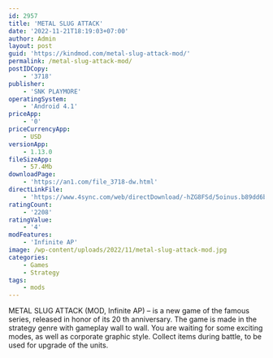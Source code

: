 ```yaml
---
id: 2957
title: 'METAL SLUG ATTACK'
date: '2022-11-21T18:19:03+07:00'
author: Admin
layout: post
guid: 'https://kindmod.com/metal-slug-attack-mod/'
permalink: /metal-slug-attack-mod/
postIDCopy:
    - '3718'
publisher:
    - 'SNK PLAYMORE'
operatingSystem:
    - 'Android 4.1'
priceApp:
    - '0'
priceCurrencyApp:
    - USD
versionApp:
    - 1.13.0
fileSizeApp:
    - 57.4Mb
downloadPage:
    - 'https://an1.com/file_3718-dw.html'
directLinkFile:
    - 'https://www.4sync.com/web/directDownload/-hZG8FSd/5oinus.b89dd6ba6d8bc934c0ce074f1648a0cf'
ratingCount:
    - '2208'
ratingValue:
    - '4'
modFeatures:
    - 'Infinite AP'
image: /wp-content/uploads/2022/11/metal-slug-attack-mod.jpg
categories:
    - Games
    - Strategy
tags:
    - mods
---
```


METAL SLUG ATTACK (MOD, Infinite AP) – is a new game of the famous series, released in honor of its 20 th anniversary. The game is made in the strategy genre with gameplay wall to wall. You are waiting for some exciting modes, as well as corporate graphic style. Collect items during battle, to be used for upgrade of the units.